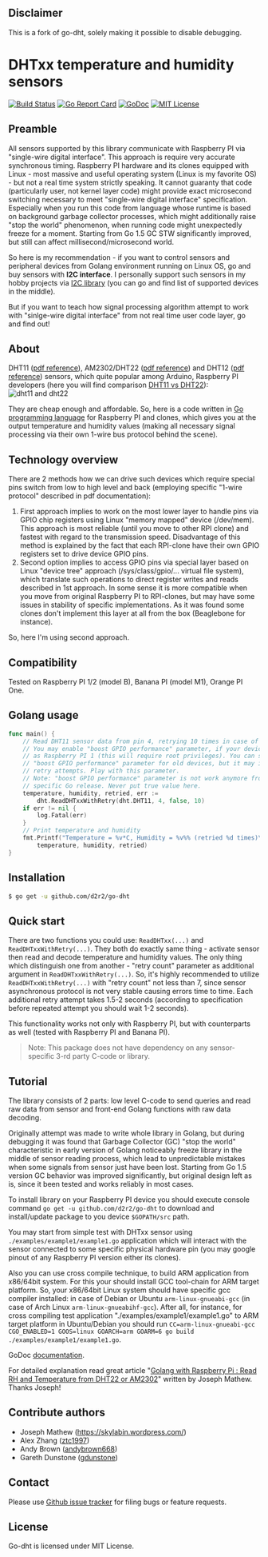 Disclaimer
----------

This is a fork of go-dht, solely making it possible to disable debugging.


DHTxx temperature and humidity sensors
======================================

[![Build Status](https://travis-ci.org/d2r2/go-dht.svg?branch=master)](https://travis-ci.org/d2r2/go-dht)
[![Go Report Card](https://goreportcard.com/badge/github.com/d2r2/go-dht)](https://goreportcard.com/report/github.com/d2r2/go-dht)
[![GoDoc](https://godoc.org/github.com/d2r2/go-dht?status.svg)](https://godoc.org/github.com/d2r2/go-dht)
[![MIT License](http://img.shields.io/badge/License-MIT-yellow.svg)](./LICENSE)
<!--
[![Coverage Status](https://coveralls.io/repos/d2r2/go-dht/badge.svg?branch=master)](https://coveralls.io/r/d2r2/go-dht?branch=master)
-->

Preamble
--------

All sensors supported by this library communicate with Raspberry PI via "single-wire digital interface". This approach is require very accurate synchronous timing. Raspberry PI hardware and its clones equipped with Linux - most massive and useful operating system (Linux is my favorite OS) - but not a real time system strictly speaking. It cannot guaranty that code (particularly user, not kernel layer code) might provide exact microsecond switching necessary to meet "single-wire digital interface" specification. Especially when you run this code from language whose runtime is based on background garbage collector processes, which might additionally raise "stop the world" phenomenon, when running code might unexpectedly freeze for a moment. Starting from Go 1.5 GC STW significantly improved, but still can affect millisecond/microsecond world.

So here is my recommendation - if you want to control sensors and peripheral devices from Golang environment running on Linux OS, go and buy sensors with **I2C interface**. I personally support such sensors in my hobby projects via [I2C library](https://github.com/d2r2/go-i2c) (you can go and find list of supported devices in the middle).

But if you want to teach how signal processing algorithm attempt to work with "sinlge-wire digital interface" from not real time user code layer, go and find out!

About
-----

DHT11 ([pdf reference](https://raw.github.com/d2r2/go-dht/master/docs/DHT11.pdf)), AM2302/DHT22 ([pdf reference](https://raw.github.com/d2r2/go-dht/master/docs/AM2302.pdf)) and DHT12 ([pdf reference](https://raw.github.com/d2r2/go-dht/master/docs/DHT12.pdf)) sensors, which quite popular among Arduino, Raspberry PI developers (here you will find comparison [DHT11 vs DHT22](https://raw.github.com/d2r2/go-dht/master/docs/dht.pdf)):
![dht11 and dht22](https://raw.github.com/d2r2/go-dht/master/docs/dht11_dht22.jpg)

They are cheap enough and affordable. So, here is a code written in [Go programming language](https://golang.org/) for Raspberry PI and clones, which gives you at the output temperature and humidity values (making all necessary signal processing via their own 1-wire bus protocol behind the scene).


Technology overview
-------------------

There are 2 methods how we can drive such devices which require special pins switch from low to high level and back (employing specific "1-wire protocol" described in pdf documentation):
1) First approach implies to work on the most lower layer to handle pins via GPIO chip registers using Linux "memory mapped" device (/dev/mem). This approach is most reliable (until you move to other RPI clone) and fastest with regard to the transmission speed. Disadvantage of this method is explained by the fact that each RPI-clone have their own GPIO registers set to drive device GPIO pins.
2) Second option implies to access GPIO pins via special layer based on Linux "device tree" approach (/sys/class/gpio/... virtual file system), which translate such operations to direct register writes and reads described in 1st approach. In some sense it is more compatible when you move from original Raspberry PI to RPI-clones, but may have some issues in stability of specific implementations. As it was found some clones don't implement this layer at all from the box (Beaglebone for instance). 

So, here I'm using second approach.

Compatibility
-------------

Tested on Raspberry PI 1/2 (model B), Banana PI (model M1), Orange PI One.

Golang usage
------------

```go
func main() {
	// Read DHT11 sensor data from pin 4, retrying 10 times in case of failure.
	// You may enable "boost GPIO performance" parameter, if your device is old
	// as Raspberry PI 1 (this will require root privileges). You can switch off
	// "boost GPIO performance" parameter for old devices, but it may increase
	// retry attempts. Play with this parameter.
	// Note: "boost GPIO performance" parameter is not work anymore from some
	// specific Go release. Never put true value here.
	temperature, humidity, retried, err :=
		dht.ReadDHTxxWithRetry(dht.DHT11, 4, false, 10)
	if err != nil {
		log.Fatal(err)
	}
	// Print temperature and humidity
	fmt.Printf("Temperature = %v*C, Humidity = %v%% (retried %d times)\n",
		temperature, humidity, retried)
}
```

Installation
------------

```bash
$ go get -u github.com/d2r2/go-dht
```

Quick start
-----------

There are two functions you could use: ```ReadDHTxx(...)``` and ```ReadDHTxxWithRetry(...)```.
They both do exactly same thing - activate sensor then read and decode temperature and humidity values.
The only thing which distinguish one from another - "retry count" parameter as additional argument in ```ReadDHTxxWithRetry(...)```.
So, it's highly recommended to utilize ```ReadDHTxxWithRetry(...)``` with "retry count" not less than 7, since sensor asynchronous protocol is not very stable causing errors time to time. Each additional retry attempt takes 1.5-2 seconds (according to specification before repeated attempt you should wait 1-2 seconds).

This functionality works not only with Raspberry PI, but with counterparts as well (tested with Raspberry PI and Banana PI).

> Note: This package does not have dependency on any sensor-specific 3-rd party C-code or library.

Tutorial
--------

The library consists of 2 parts: low level C-code to send queries and read raw data from sensor and front-end Golang functions with raw data decoding.

Originally attempt was made to write whole library in Golang, but during debugging it was found that Garbage Collector (GC) "stop the world" characteristic in early version of Golang noticeably freeze library in the middle of sensor reading process, which lead to unpredictable mistakes when some signals from sensor just have been lost.  Starting from Go 1.5 version GC behavior was improved significantly, but original design left as is, since it been tested and works reliably in most cases.

To install library on your Raspberry PI device you should execute console command `go get -u github.com/d2r2/go-dht` to download and install/update package to you device `$GOPATH/src` path.

You may start from simple test with DHTxx sensor using `./examples/example1/example1.go` application which will interact with the sensor connected to some specific physical hardware pin (you may google pinout of any Raspberry PI version either its clones).

Also you can use cross compile technique, to build ARM application from x86/64bit system. For this your should install GCC tool-chain for ARM target platform. So, your x86/64bit Linux system should have specific gcc compiler installed: in case of Debian or Ubuntu `arm-linux-gnueabi-gcc` (in case of Arch Linux `arm-linux-gnueabihf-gcc`).
After all, for instance, for cross compiling test application "./examples/example1/example1.go" to ARM target platform in Ubuntu/Debian you should run `CC=arm-linux-gnueabi-gcc CGO_ENABLED=1 GOOS=linux GOARCH=arm GOARM=6 go build ./examples/example1/example1.go`.

GoDoc [documentation](http://godoc.org/github.com/d2r2/go-dht).

For detailed explanation read great article "[Golang with Raspberry Pi : Read RH and Temperature from DHT22 or AM2302](https://skylabin.wordpress.com/2015/09/18/golang-with-raspberry-pi-read-rh-and-temperature-from-dht22-or-am2302)" written by Joseph Mathew. Thanks Joseph!

Contribute authors
------------------

* Joseph Mathew (https://skylabin.wordpress.com/)
* Alex Zhang ([ztc1997](https://github.com/ztc1997))
* Andy Brown ([andybrown668](https://github.com/andybrown668))
* Gareth Dunstone ([gdunstone](https://github.com/gdunstone))

Contact
-------

Please use [Github issue tracker](https://github.com/d2r2/go-dht/issues) for filing bugs or feature requests.

License
-------

Go-dht is licensed under MIT License.
